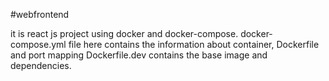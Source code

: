#webfrontend

it is react js project using docker and docker-compose.
docker-compose.yml file here contains the information about container, 
Dockerfile and port mapping
Dockerfile.dev contains the base image and dependencies.

